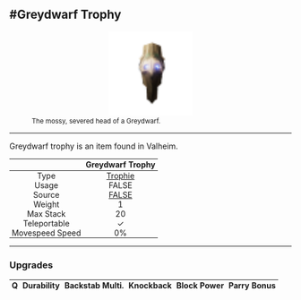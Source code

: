 <meta property="og:title" content="Greydwarf Trophy - MoreValheim" /><meta property="og:type" content="website" /><meta property="og:image" content="/assets/greydwarf_trophy.png" /><meta property="og:description" content="Greydwarf Trophy is an item found in Valheim." /><meta name="theme-color" content="#546D78"><meta name="twitter:card" content="summary_large_image">
#Greydwarf Trophy
-------------
<style>img {width:20px;}.tb {width:150px;display: block;margin-left: auto;margin-right: auto;}</style>

<style>.md-typeset table:not([class]) th:not([align]) {min-width:unset!important;}</style>
<style>td{padding:0em 0.3em!important;text-align:center!important;border-left:.05rem solid var(--md-default-fg-color--lightest)}</style>

<style>th{padding:0.1em 0.3em!important;text-align:center!important;font-weight:bold}</style>

<style>pre{text-align:right!important}</style>
<style>table tr td:first-child {border-left: 0;};</style>

<figure><img src="/assets/greydwarf_trophy.png" class="tb" /><figcaption><small>The mossy, severed head of a Greydwarf.</small></figcaption></figure>

-------------

Greydwarf trophy is an item found in Valheim.

|        | Greydwarf Trophy              |
| ----------- | ------------------------------------ |
| Type | [Trophie](../../types/trophie)
| Usage | FALSE<br>
| Source | [FALSE](../../items/false)
| Weight | 1 |
| Max Stack | 20 |
| Teleportable | ✓
| Movespeed Speed | 0%


-------------

### Upgrades
| Q | Durability | Backstab Multi. | Knockback | Block Power | Parry Bonus
| - | - | - | - | - | - 
